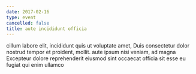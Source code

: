 ```yaml
---
date: 2017-02-16
type: event
cancelled: false
title: aute incididunt officia
---
```

cillum labore elit, incididunt quis ut voluptate amet, Duis consectetur dolor nostrud tempor et proident, mollit. aute ipsum nisi veniam, ad magna Excepteur dolore reprehenderit eiusmod sint occaecat officia sit esse eu fugiat qui enim ullamco